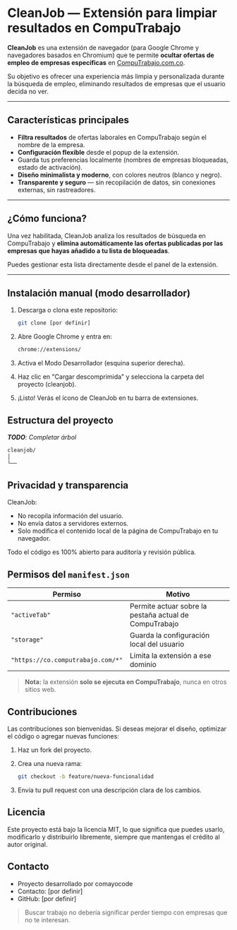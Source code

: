 # CleanJob — Extensión para limpiar resultados en CompuTrabajo

**CleanJob** es una extensión de navegador (para Google Chrome y navegadores basados en Chromium) que te permite **ocultar ofertas de empleo de empresas específicas** en [CompuTrabajo.com.co](https://www.computrabajo.com.co).

Su objetivo es ofrecer una experiencia más limpia y personalizada durante la búsqueda de empleo, eliminando resultados de empresas que el usuario decida no ver.

---

## Características principales

- **Filtra resultados** de ofertas laborales en CompuTrabajo según el nombre de la empresa.
- **Configuración flexible** desde el popup de la extensión.
- Guarda tus preferencias localmente (nombres de empresas bloqueadas, estado de activación).
- **Diseño minimalista y moderno**, con colores neutros (blanco y negro).
- **Transparente y seguro** — sin recopilación de datos, sin conexiones externas, sin rastreadores.

---

## ¿Cómo funciona?

Una vez habilitada, CleanJob analiza los resultados de búsqueda en CompuTrabajo y **elimina automáticamente las ofertas publicadas por las empresas que hayas añadido a tu lista de bloqueadas**.

Puedes gestionar esta lista directamente desde el panel de la extensión.

---

## Instalación manual (modo desarrollador)

1. Descarga o clona este repositorio:

   ```bash
   git clone [por definir]
   ```

2. Abre Google Chrome y entra en:

   ```bash
   chrome://extensions/
   ```

3. Activa el Modo Desarrollador (esquina superior derecha).

4. Haz clic en "Cargar descomprimida" y selecciona la carpeta del proyecto (cleanjob).

5. ¡Listo! Verás el ícono de CleanJob en tu barra de extensiones.

## Estructura del proyecto

_**TODO**: Completar árbol_

```bash
cleanjob/
│
└──
```

## Privacidad y transparencia

CleanJob:

- No recopila información del usuario.
- No envía datos a servidores externos.
- Solo modifica el contenido local de la página de CompuTrabajo en tu navegador.

Todo el código es 100% abierto para auditoría y revisión pública.

## Permisos del `manifest.json`

| Permiso                           | Motivo                                                 |
| --------------------------------- | ------------------------------------------------------ |
| `"activeTab"`                     | Permite actuar sobre la pestaña actual de CompuTrabajo |
| `"storage"`                       | Guarda la configuración local del usuario              |
| `"https://co.computrabajo.com/*"` | Limita la extensión a ese dominio                      |

> **Nota:** la extensión **solo se ejecuta en CompuTrabajo**, nunca en otros sitios web.

## Contribuciones

Las contribuciones son bienvenidas.
Si deseas mejorar el diseño, optimizar el código o agregar nuevas funciones:

1. Haz un fork del proyecto.

2. Crea una nueva rama:

   ```bash
   git checkout -b feature/nueva-funcionalidad
   ```

3. Envía tu pull request con una descripción clara de los cambios.

## Licencia

Este proyecto está bajo la licencia MIT, lo que significa que puedes usarlo, modificarlo y distribuirlo libremente, siempre que mantengas el crédito al autor original.

## Contacto

- Proyecto desarrollado por comayocode
- Contacto: [por definir]
- GitHub: [por definir]

> Buscar trabajo no debería significar perder tiempo con empresas que no te interesan.
